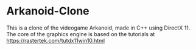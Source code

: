 # Arkanoid-Clone
This is a clone of the videogame Arkanoid, made in C++ using DirectX 11. The core of the graphics engine is based on the tutorials at https://rastertek.com/tutdx11win10.html

